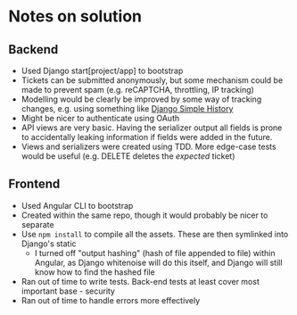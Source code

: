 # Notes on solution
## Backend
* Used Django start[project/app] to bootstrap
* Tickets can be submitted anonymously, but some mechanism could be made to
  prevent spam (e.g. reCAPTCHA, throttling, IP tracking)
* Modelling would be clearly be improved by some way of tracking changes,
  e.g. using something like [Django Simple History](https://github.com/treyhunner/django-simple-history)
* Might be nicer to authenticate using OAuth
* API views are very basic. Having the serializer output all fields is prone
  to accidentally leaking information if fields were added in the future.
* Views and serializers were created using TDD. More edge-case tests would be
  useful (e.g. DELETE deletes the *expected* ticket)

## Frontend
* Used Angular CLI to bootstrap
* Created within the same repo, though it would probably be nicer to separate
* Use `npm install` to compile all the assets. These are then symlinked into
  Django's static
  * I turned off "output hashing" (hash of file appended to file) within
    Angular, as Django whitenoise will do this itself, and Django will still
    know how to find the hashed file
* Ran out of time to write tests. Back-end tests at least cover most important
  base - security
* Ran out of time to handle errors more effectively
